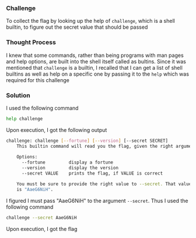 ### Challenge

To collect the flag by looking up the help of `challenge`, which is a shell builtin, to figure out the secret value that should be passed

### Thought Process

I knew that some commands, rather than being programs with man pages and help options, are built into the shell itself called as bultins. Since it was mentioned that `challenge` is a builtin, I recalled that I can get a list of shell builtins as well as help on a specific one by passing it to the `help` which was required for this challenge

### Solution

I used the following command
```bash
help challenge
```
Upon execution, I got the following output
```bash
challenge: challenge [--fortune] [--version] [--secret SECRET]
    This builtin command will read you the flag, given the right arguments!
    
    Options:
      --fortune         display a fortune
      --version         display the version
      --secret VALUE    prints the flag, if VALUE is correct

    You must be sure to provide the right value to --secret. That value
    is "AaeG6NiH".
```
I figured I must pass "AaeG6NiH" to the argument `--secret`. Thus I used the following command
```bash
challenge --secret AaeG6NiH
```
Upon execution, I got the flag
